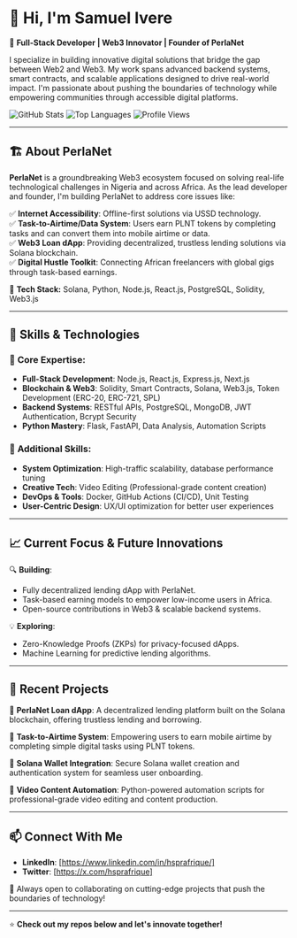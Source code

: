# 👋 Hi, I'm Samuel Ivere

🚀 **Full-Stack Developer | Web3 Innovator | Founder of PerlaNet**

I specialize in building innovative digital solutions that bridge the gap between Web2 and Web3. My work spans advanced backend systems, smart contracts, and scalable applications designed to drive real-world impact. I'm passionate about pushing the boundaries of technology while empowering communities through accessible digital platforms.

![GitHub Stats](https://github-readme-stats.vercel.app/api?username=hsprafrique&show_icons=true&theme=radical)
![Top Languages](https://github-readme-stats.vercel.app/api/top-langs/?username=hsprafrique&layout=compact&theme=radical)
![Profile Views](https://komarev.com/ghpvc/?username=hsprafrique&color=blue)

---

## 🏗️ **About PerlaNet**

**PerlaNet** is a groundbreaking Web3 ecosystem focused on solving real-life technological challenges in Nigeria and across Africa. As the lead developer and founder, I'm building PerlaNet to address core issues like:

✅ **Internet Accessibility**: Offline-first solutions via USSD technology.  
✅ **Task-to-Airtime/Data System**: Users earn PLNT tokens by completing tasks and can convert them into mobile airtime or data.  
✅ **Web3 Loan dApp**: Providing decentralized, trustless lending solutions via Solana blockchain.  
✅ **Digital Hustle Toolkit**: Connecting African freelancers with global gigs through task-based earnings.  

🔗 **Tech Stack:** Solana, Python, Node.js, React.js, PostgreSQL, Solidity, Web3.js

---

## 💼 **Skills & Technologies**

### 🔹 **Core Expertise:**
- **Full-Stack Development**: Node.js, React.js, Express.js, Next.js
- **Blockchain & Web3**: Solidity, Smart Contracts, Solana, Web3.js, Token Development (ERC-20, ERC-721, SPL)
- **Backend Systems**: RESTful APIs, PostgreSQL, MongoDB, JWT Authentication, Bcrypt Security
- **Python Mastery**: Flask, FastAPI, Data Analysis, Automation Scripts

### 🔹 **Additional Skills:**
- **System Optimization**: High-traffic scalability, database performance tuning
- **Creative Tech**: Video Editing (Professional-grade content creation)
- **DevOps & Tools**: Docker, GitHub Actions (CI/CD), Unit Testing
- **User-Centric Design**: UX/UI optimization for better user experiences

---

## 📈 **Current Focus & Future Innovations**

🔍 **Building**: 
- Fully decentralized lending dApp with PerlaNet.
- Task-based earning models to empower low-income users in Africa.
- Open-source contributions in Web3 & scalable backend systems.

💡 **Exploring**: 
- Zero-Knowledge Proofs (ZKPs) for privacy-focused dApps.
- Machine Learning for predictive lending algorithms.

---

## 📂 **Recent Projects**

🚀 **PerlaNet Loan dApp**: A decentralized lending platform built on the Solana blockchain, offering trustless lending and borrowing.

🔗 **Task-to-Airtime System**: Empowering users to earn mobile airtime by completing simple digital tasks using PLNT tokens.

💼 **Solana Wallet Integration**: Secure Solana wallet creation and authentication system for seamless user onboarding.

🎥 **Video Content Automation**: Python-powered automation scripts for professional-grade video editing and content production.

---

## 📫 **Connect With Me**

- **LinkedIn**: [https://www.linkedin.com/in/hsprafrique/]
- **Twitter**: [https://x.com/hsprafrique]

🚀 Always open to collaborating on cutting-edge projects that push the boundaries of technology!

---

⭐ **Check out my repos below and let's innovate together!**
